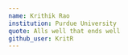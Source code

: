 ```yaml
---
name: Krithik Rao
institution: Purdue University
quote: Alls well that ends well
github_user: KritR
---
```

